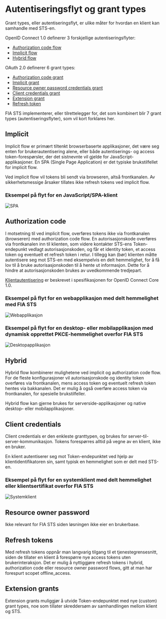 # Autentiseringsflyt og grant types

Grant types, eller autentiseringsflyt, er ulike måter for hvordan en klient kan samhandle med STS-en.

OpenID Connect 1.0 definerer 3 forskjellige autentiseringsflyter:

-	[Authorization code flow](http://openid.net/specs/openid-connect-core-1_0.html#CodeFlowAuth)
-	[Implicit flow](http://openid.net/specs/openid-connect-core-1_0.html#ImplicitFlowAuth)
-	[Hybrid flow](http://openid.net/specs/openid-connect-core-1_0.html#HybridFlowAuth)

OAuth 2.0 definerer 6 grant types:

-	[Authorization code grant](https://tools.ietf.org/html/rfc6749#section-4.1)
-	[Implicit grant](https://tools.ietf.org/html/rfc6749#section-4.2)
-	[Resource owner password credentials grant](https://tools.ietf.org/html/rfc6749#section-4.3)
-	[Client credentials grant](https://tools.ietf.org/html/rfc6749#section-4.4)
-	[Extension grant](https://tools.ietf.org/html/rfc6749#section-4.5)
-	[Refresh token](https://tools.ietf.org/html/rfc6749#section-6)

FIA STS implementerer, eller tilrettelegger for, det som kombinert blir 7 grant types (autentiseringsflyter), som vil kort forklares her.

## Implicit

Implicit flow er primært tiltenkt browserbaserte applikasjoner, det være seg enten for brukerautentisering alene, eller både autentiserings- og access token-forespørsler, der det sistnevnte vil gjelde for JavaScript-applikasjoner. En SPA (Single Page Application) er det typiske brukstilfellet for implicit flow.

Ved implicit flow vil tokens bli sendt via browseren, altså frontkanalen. Av sikkerhetsmessige årsaker tillates ikke refresh tokens ved implicit flow.

### Eksempel på flyt for en JavaScript/SPA-klient

![SPA](https://cdn.rawgit.com/fia-sikkerhet/fia-sikkerhet.github.com/master/images/SPA.svg)

## Authorization code

I motsetning til ved implicit flow, overføres tokens ikke via frontkanalen (browseren) med authorization code flow. En autorisasjonskode overføres via frontkanalen inn til klienten, som videre kontakter STS-ens Token-endepunkt vedlagt autorisasjonskoden, og får et identity token, et access token og eventuelt et refresh token i retur. I tillegg kan (bør) klienten måtte autentisere seg mot STS-en med eksempelvis en delt hemmelighet, for å få lov til å bruke autorisasjonskoden til å hente ut informasjon. Dette for å hindre at autorisasjonskoden brukes av uvedkommende tredjepart.

[Klientautentisering](http://openid.net/specs/openid-connect-core-1_0.html#ClientAuthentication) er beskrevet i spesifikasjonen for OpenID Connect Core 1.0.

### Eksempel på flyt for en webapplikasjon med delt hemmelighet med FIA STS

![Webapplikasjon](https://cdn.rawgit.com/fia-sikkerhet/fia-sikkerhet.github.com/047a729b/images/Webapplikasjon.svg)

### Eksempel på flyt for en desktop- eller mobilapplikasjon med dynamisk opprettet PKCE-hemmelighet overfor FIA STS

![Desktopapplikasjon](https://cdn.rawgit.com/fia-sikkerhet/fia-sikkerhet.github.com/047a729b/images/Desktopapplikasjon.svg)

## Hybrid

Hybrid flow kombinerer mulighetene ved implicit og authorization code flow. For de fleste konfigurasjoner vil autorisasjonskode og identity token overføres via frontkanalen, mens access token og eventuelt refresh token hentes via bakkanalen. Det er mulig å også overføre access token via frontkanalen, for spesielle brukstilfeller.

Hybrid flow kan gjerne brukes for serverside-applikasjoner og native desktop- eller mobilapplikasjoner.

## Client credentials

Client credentials er den enkleste granttypen, og brukes for server-til-server-kommunikasjon. Tokens forespørres alltid på vegne av en klient, ikke en bruker.

En klient autentiserer seg mot Token-endepunktet ved hjelp av klientidentifikatoren sin, samt typisk en hemmelighet som er delt med STS-en.

### Eksempel på flyt for en systemklient med delt hemmelighet eller klientsertifikat overfor FIA STS

![Systemklient](https://cdn.rawgit.com/fia-sikkerhet/fia-sikkerhet.github.com/047a729b/images/Systemklient.svg)

## Resource owner password

Ikke relevant for FIA STS siden løsningen ikke eier en brukerbase.

## Refresh tokens

Med refresh tokens oppnår man langvarig tilgang til et tjenestegrensesnitt, siden de tillater en klient å forespørre nye access tokens uten brukerinteraksjon. Det er mulig å nyttiggjøre refresh tokens i hybrid, authorization code eller resource owner password flows, gitt at man har forespurt scopet offline_access.

## Extension grants

Extension grants muliggjør å utvide Token-endepunktet med nye (custom) grant types, noe som tillater skreddersøm av samhandlingen mellom klient og STS.
